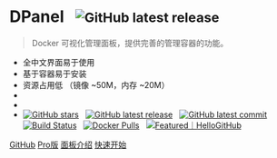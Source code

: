 # <b>DPanel</b> &nbsp; <small>![GitHub latest release](https://img.shields.io/docker/v/dpanel/dpanel)</small>

> Docker 可视化管理面板，提供完善的管理容器的功能。

- 全中文界面易于使用
- 基于容器易于安装
- 资源占用低 （镜像 ~50M，内存 ~20M）
- &nbsp;&nbsp;&nbsp;&nbsp;
- &nbsp;&nbsp;&nbsp;&nbsp;
- [![GitHub stars](https://img.shields.io/github/stars/donknap/dpanel.svg)](https://github.com/donknap/dpanel) &nbsp;
  [![GitHub latest release](https://img.shields.io/github/v/release/donknap/dpanel)](https://github.com/donknap/dpanel/releases) &nbsp;
  [![GitHub latest commit](https://img.shields.io/github/last-commit/donknap/dpanel.svg)](https://github.com/donknap/dpanel/commits/master/) &nbsp;
  [![Build Status](https://github.com/donknap/dpanel/actions/workflows/release.yml/badge.svg)](https://github.com/donknap/dpanel/actions) &nbsp;
  [![Docker Pulls](https://img.shields.io/docker/pulls/dpanel/dpanel)](https://hub.docker.com/r/dpanel/dpanel/tags) &nbsp;
<a href="https://hellogithub.com/repository/c69089b776704985b989f98626de977a" target="_blank"><img src="https://abroad.hellogithub.com/v1/widgets/recommend.svg?rid=c69089b776704985b989f98626de977a&claim_uid=ekhLfDOxR5U0mVw&theme=small" alt="Featured｜HelloGitHub" /></a>

[GitHub](https://github.com/donknap/dpanel)
[Pro版](/zh-cn/manual/pro)
[面板介绍](/README)
[快速开始](/zh-cn/install/docker)
